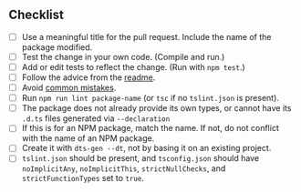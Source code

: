 <!--
    Please fill in this template.
-->

## Checklist

-   [ ] Use a meaningful title for the pull request. Include the name of the package modified.
-   [ ] Test the change in your own code. (Compile and run.)
-   [ ] Add or edit tests to reflect the change. (Run with `npm test`.)
-   [ ] Follow the advice from the [readme](https://github.com/DefinitelyTyped/DefinitelyTyped/blob/master/README.md#make-a-pull-request).
-   [ ] Avoid [common mistakes](https://github.com/DefinitelyTyped/DefinitelyTyped/blob/master/README.md#common-mistakes).
-   [ ] Run `npm run lint package-name` (or `tsc` if no `tslint.json` is present).
-   [ ] The package does not already provide its own types, or cannot have its `.d.ts` files generated via `--declaration`
-   [ ] If this is for an NPM package, match the name. If not, do not conflict with the name of an NPM package.
-   [ ] Create it with `dts-gen --dt`, not by basing it on an existing project.
-   [ ] `tslint.json` should be present, and `tsconfig.json` should have `noImplicitAny`, `noImplicitThis`, `strictNullChecks`, and `strictFunctionTypes` set to `true`.
